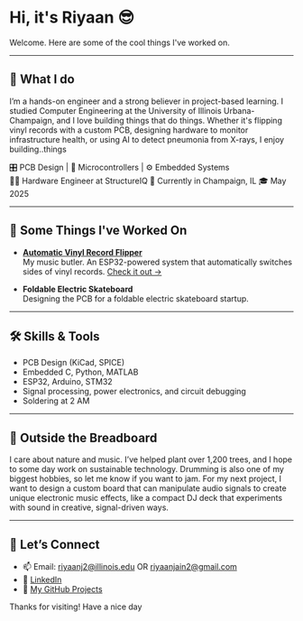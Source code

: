 # Hi, it's Riyaan 😎

Welcome. Here are some of the cool things I've worked on.

---

## 🧠 What I do

I’m a hands-on engineer and a strong believer in project-based learning. I studied Computer Engineering at the University of Illinois Urbana-Champaign, and I love building things that do things. Whether it's flipping vinyl records with a custom PCB, designing hardware to monitor infrastructure health, or using AI to detect pneumonia from X-rays, I enjoy building..things

🎛 PCB Design  |  🔌 Microcontrollers  |  ⚙️ Embedded Systems  
👨‍💻 Hardware Engineer at StructureIQ
📍 Currently in Champaign, IL
🎓 May 2025


---

## 💼 Some Things I've Worked On

- **[Automatic Vinyl Record Flipper](https://github.com/riyaanjain/VinylRecordFlipper)**  
  My music butler. An ESP32-powered system that automatically switches sides of vinyl records.
  [Check it out →](https://github.com/riyaanjain/VinylRecordFlipper)

- **Foldable Electric Skateboard**  
  Designing the PCB for a foldable electric skateboard startup.

---

## 🛠 Skills & Tools

- PCB Design (KiCad, SPICE)  
- Embedded C, Python, MATLAB  
- ESP32, Arduino, STM32  
- Signal processing, power electronics, and circuit debugging  
- Soldering at 2 AM

---

## 🌱 Outside the Breadboard

I care about nature and music. I’ve helped plant over 1,200 trees, and I hope to some day work on sustainable technology. Drumming is also one of my biggest hobbies, so let me know if you want to jam. For my next project, I want to design a custom board that can manipulate audio signals to create unique electronic music effects, like a compact DJ deck that experiments with sound in creative, signal-driven ways.

---

## 🔗 Let’s Connect

- 📫 Email: riyaanj2@illinois.edu OR riyaanjain2@gmail.com
- 🔗 [LinkedIn](https://www.linkedin.com/in/riyaanjain)  
- 💾 [My GitHub Projects](https://github.com/riyaanjain)

Thanks for visiting! Have a nice day
